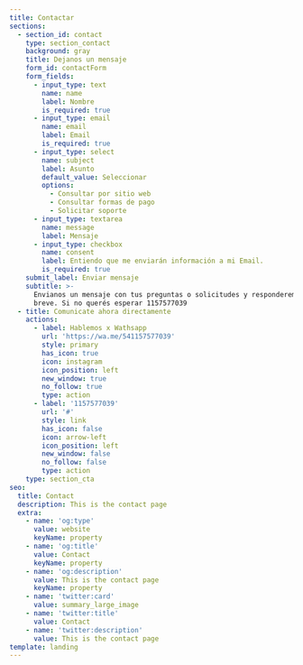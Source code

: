 ```yaml
---
title: Contactar
sections:
  - section_id: contact
    type: section_contact
    background: gray
    title: Dejanos un mensaje
    form_id: contactForm
    form_fields:
      - input_type: text
        name: name
        label: Nombre
        is_required: true
      - input_type: email
        name: email
        label: Email
        is_required: true
      - input_type: select
        name: subject
        label: Asunto
        default_value: Seleccionar
        options:
          - Consultar por sitio web
          - Consultar formas de pago
          - Solicitar soporte
      - input_type: textarea
        name: message
        label: Mensaje
      - input_type: checkbox
        name: consent
        label: Entiendo que me enviarán información a mi Email.
        is_required: true
    submit_label: Enviar mensaje
    subtitle: >-
      Envianos un mensaje con tus preguntas o solicitudes y responderemos en
      breve. Si no querés esperar 1157577039
  - title: Comunicate ahora directamente
    actions:
      - label: Hablemos x Wathsapp
        url: 'https://wa.me/541157577039'
        style: primary
        has_icon: true
        icon: instagram
        icon_position: left
        new_window: true
        no_follow: true
        type: action
      - label: '1157577039'
        url: '#'
        style: link
        has_icon: false
        icon: arrow-left
        icon_position: left
        new_window: false
        no_follow: false
        type: action
    type: section_cta
seo:
  title: Contact
  description: This is the contact page
  extra:
    - name: 'og:type'
      value: website
      keyName: property
    - name: 'og:title'
      value: Contact
      keyName: property
    - name: 'og:description'
      value: This is the contact page
      keyName: property
    - name: 'twitter:card'
      value: summary_large_image
    - name: 'twitter:title'
      value: Contact
    - name: 'twitter:description'
      value: This is the contact page
template: landing
---
```

